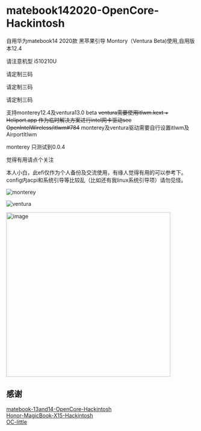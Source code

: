 # matebook142020-OpenCore-Hackintosh

自用华为matebook14 2020款 黑苹果引导 Montory（Ventura Beta)使用,自用版本12.4

请注意机型 i510210U 

请定制三码

请定制三码

请定制三码


支持monterey12.4及ventura13.0 beta
~~ventura需要使用itlwm.kext + Heliport.app 作为临时解决方案进行intel网卡驱动see OpenIntelWireless/itlwm#784~~
monterey及ventura驱动需要自行设置itlwm及AirportItlwm

monterey 只测试到0.0.4

觉得有用请点个关注

本人小白，此efi仅作为个人备份及交流使用，有缘人觉得有用的可以参考下。config内acpi和系统引导等比较乱（比如还有我linux系统引导项）请勿见怪。

![monterey](./monterey.png)

![ventura](./ventura.png)

<img width="436" alt="image" src="https://user-images.githubusercontent.com/5939598/172662301-534e47c2-0a86-4eff-8f49-a03be7a265d9.png">

## 感谢

[matebook-13and14-OpenCore-Hackintosh](https://github.com/ske1996/matebook-13and14-OpenCore-Hackintosh)  
[Honor-MagicBook-X15-Hackintosh](https://github.com/fjallsarlon/Honor-MagicBook-X15-Hackintosh)  
[OC-little](https://github.com/daliansky/OC-little)
